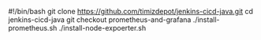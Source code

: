 #!/bin/bash
git clone https://github.com/timizdepot/jenkins-cicd-java.git
cd jenkins-cicd-java
git checkout prometheus-and-grafana
./install-prometheus.sh
./install-node-expoerter.sh